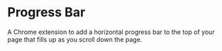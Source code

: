 # Progress Bar
A Chrome extension to add a horizontal progress bar to the top of your page that fills up as you scroll down the page.
